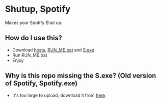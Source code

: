 # Shutup, Spotify
Makes your Spotify Shut up.
## How do I use this?
* Download [hosts](https://github.com/Takaovi/ShutUpSpotify/releases/download/Public/hosts), [RUN_ME.bat](https://github.com/Takaovi/ShutUpSpotify/releases/download/Public/RUN_ME.bat) and [S.exe](https://github.com/Takaovi/ShutUpSpotify/releases/download/Public/S.exe)
* Run RUN_ME.bat
* Enjoy

## Why is this repo missing the S.exe? (Old version of Spotify, Spotify.exe)
* It's too large to upload, download it from [here](https://github.com/Takaovi/ShutUpSpotify/releases/download/Public/S.exe).
